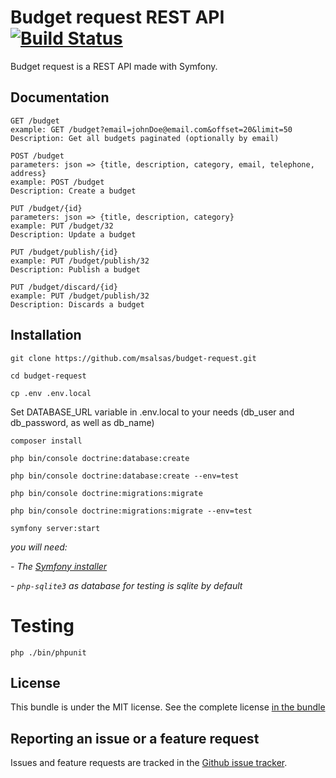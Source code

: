 Budget request REST API [![Build Status](https://travis-ci.org/msalsas/budget-request.svg?branch=master)](https://travis-ci.org/msalsas/budget-request)
==========================

Budget request is a REST API made with Symfony.

Documentation
-------------

    GET /budget
    example: GET /budget?email=johnDoe@email.com&offset=20&limit=50
    Description: Get all budgets paginated (optionally by email)

    POST /budget
    parameters: json => {title, description, category, email, telephone, address}
    example: POST /budget
    Description: Create a budget

    PUT /budget/{id}
    parameters: json => {title, description, category}
    example: PUT /budget/32
    Description: Update a budget

    PUT /budget/publish/{id}
    example: PUT /budget/publish/32
    Description: Publish a budget
    
    PUT /budget/discard/{id}
    example: PUT /budget/publish/32
    Description: Discards a budget

Installation
------------

    git clone https://github.com/msalsas/budget-request.git

    cd budget-request
    
    cp .env .env.local
    
Set DATABASE_URL variable in .env.local to your needs (db_user and db_password, as well as db_name)

    composer install

    php bin/console doctrine:database:create

    php bin/console doctrine:database:create --env=test
    
    php bin/console doctrine:migrations:migrate

    php bin/console doctrine:migrations:migrate --env=test

    symfony server:start 
    
*you will need:*
 
 *- The [Symfony installer](https://symfony.com/download)*
 
 *- `php-sqlite3` as database for testing is sqlite by default*

Testing
=======

    php ./bin/phpunit

License
-------

This bundle is under the MIT license. See the complete license [in the bundle](LICENSE)

Reporting an issue or a feature request
---------------------------------------

Issues and feature requests are tracked in the [Github issue tracker](https://github.com/msalsas/budget-domain/issues).
